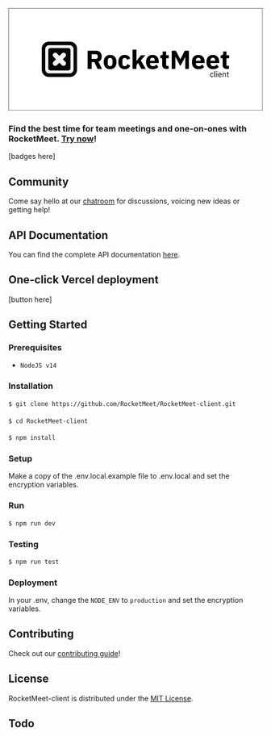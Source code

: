 ![RocketMeet](/client.png)

### Find the best time for team meetings and one-on-ones with RocketMeet. [Try now](https://rocketmeet.me)!

[badges here]

## Community

Come say hello at our [chatroom](https://gitter.im/RocketMeet/community) for discussions, voicing new ideas or getting help!

## API Documentation

You can find the complete API documentation [here](#).

## One-click Vercel deployment

[button here]

## Getting Started

### Prerequisites

- `NodeJS v14`

### Installation

```bash
$ git clone https://github.com/RocketMeet/RocketMeet-client.git

$ cd RocketMeet-client

$ npm install
```

### Setup

Make a copy of the .env.local.example file to .env.local and set the encryption variables.

### Run

```bash
$ npm run dev
```

### Testing

```bash
$ npm run test
```

### Deployment

In your .env, change the `NODE_ENV` to `production` and set the encryption variables.

## Contributing

Check out our [contributing guide](https://github.com/RocketMeet/RocketMeet-client/blob/main/CONTRIBUTING.md)!

## License

RocketMeet-client is distributed under the [MIT License](https://github.com/RocketMeet/RocketMeet-client/blob/main/LICENSE).

## Todo
